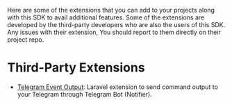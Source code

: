 Here are some of the extensions that you can add to your projects along with this SDK to avail additional features. Some of the extensions are developed by the third-party developers who are also the users of this SDK. Any issues with their extension, You should report to them directly on their project repo.

# Third-Party Extensions

- [Telegram Event Output](https://github.com/alberto-bottarini/laravel-telegram-event-output): Laravel extension to send command output to your Telegram through Telegram Bot (Notifier).